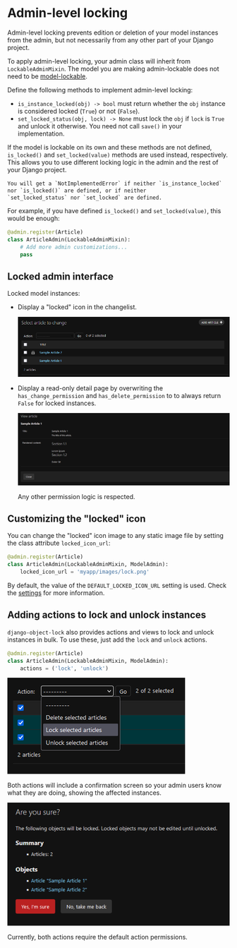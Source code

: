 # Admin-level locking

Admin-level locking prevents edition or deletion of your model instances from the admin, but not necessarily from any
other part of your Django project.

To apply admin-level locking, your admin class will inherit from `LockableAdminMixin`. The model you are making
admin-lockable does not need to be [model-lockable](model-locking).

Define the following methods to implement admin-level locking:

*   `is_instance_locked(obj) -> bool` must return whether the `obj` instance is considered locked (`True`) or not
    (`False`).
*   `set_locked_status(obj, lock) -> None` must lock the `obj` if `lock` is `True` and unlock it otherwise. 
    You need not call `save()` in your implementation.

If the model is lockable on its own and these methods are not defined, `is_locked()` and `set_locked(value)` methods
are used instead, respectively. This allows you to use different locking logic in the admin and the rest of your
Django project.

```{important}
You will get a `NotImplementedError` if neither `is_instance_locked` nor `is_locked()` are defined, or if neither
`set_locked_status` nor `set_locked` are defined.
```

For example, if you have defined `is_locked()` and `set_locked(value)`, this would be enough:

```python
@admin.register(Article)
class ArticleAdmin(LockableAdminMixin):
    # Add more admin customizations...
    pass
```

## Locked admin interface

Locked model instances:

*   Display a "locked" icon in the changelist.

    ![Locked articles](./images/example-article.png)

*   Display a read-only detail page by overwriting the `has_change_permission` and `has_delete_permission` to
    to always return `False` for locked instances.
    
    ![Locked article detail](./images/example-article-detail.png)

    Any other permission logic is respected.


## Customizing the "locked" icon

You can change the "locked" icon image to any static image file by setting the class attribute `locked_icon_url`:

```python
@admin.register(Article)
class ArticleAdmin(LockableAdminMixin, ModelAdmin):
    locked_icon_url = 'myapp/images/lock.png'
```

By default, the value of the `DEFAULT_LOCKED_ICON_URL` setting is used. Check the [settings](settings) for more
information.


## Adding actions to lock and unlock instances

`django-object-lock` also provides actions and views to lock and unlock instances in bulk. To use these, just add
the `lock` and `unlock` actions.

```python
@admin.register(Article)
class ArticleAdmin(LockableAdminMixin, ModelAdmin):
    actions = ('lock', 'unlock')
```

![Admin lock action](./images/example-action-lock.png)

Both actions will include a confirmation screen so your admin users know what they are doing, showing the affected
instances.

![Locked articles](./images/example-action-lock-confirm.png)

Currently, both actions require the default action permissions.
